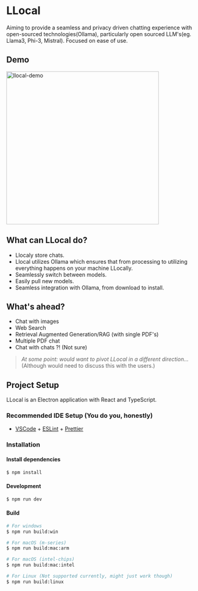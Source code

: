 # LLocal

Aiming to provide a seamless and privacy driven chatting experience with open-sourced technologies(Ollama), particularly open sourced LLM's(eg. Llama3, Phi-3, Mistral). Focused on ease of use.

## Demo

<img src="https://github.com/kartikm7/llocal/assets/108652656/62904ac1-c165-45de-9b53-219dddb0dac0" alt="llocal-demo" height=400 />

## What can LLocal do?
- Llocaly store chats.
- Llocal utilizes Ollama which ensures that from processing to utilizing everything happens on your machine LLocally.
- Seamlessly switch between models.
- Easily pull new models.
- Seamless integration with Ollama, from download to install.

## What's ahead?
- Chat with images
- Web Search
- Retrieval Augmented Generation/RAG (with single PDF's)
- Multiple PDF chat
- Chat with chats ?! (Not sure)

> *At some point: would want to pivot LLocal in a different direction...* (Although would need to discuss this with the users.)


## Project Setup

LLocal is an Electron application with React and TypeScript. 

### Recommended IDE Setup (You do you, honestly)

- [VSCode](https://code.visualstudio.com/) + [ESLint](https://marketplace.visualstudio.com/items?itemName=dbaeumer.vscode-eslint) + [Prettier](https://marketplace.visualstudio.com/items?itemName=esbenp.prettier-vscode)

### Installation

#### Install dependencies

```bash
$ npm install
```

#### Development

```bash
$ npm run dev
```

#### Build

```bash
# For windows
$ npm run build:win

# For macOS (m-series)
$ npm run build:mac:arm

# For macOS (intel-chips)
$ npm run build:mac:intel

# For Linux (Not supported currently, might just work though)
$ npm run build:linux
```
